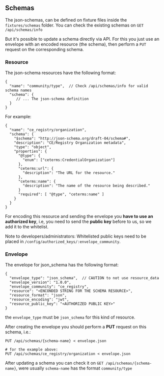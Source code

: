 ## Schemas

The json-schemas, can be defined on fixture files inside the `fixtures/schemas`
folder.
You can check the existing schemas on `GET /api/schemas/info`

But it's possible to update a schema directly via API.
For this you just use an envelope with an encoded resource (the schema),
then perform a `PUT` request on the corresponding schema.

### Resource

The json-schema resources have the following format:

```
{
  "name": "community/type",  // Check /api/schemas/info for valid schema names
  "schema": {
     // ... The json-schema definition
  }
}
```

For example:

```
{
  "name": "ce_registry/organization",
  "schema": {
    "$schema": "http://json-schema.org/draft-04/schema#",
    "description": "CE/Registry Organization metadata",
    "type": "object",
    "properties": {
      "@type": {
        "enum": ["ceterms:CredentialOrganization"]
      },
      "ceterms:url": {
        "description": "The URL for the resource."
      },
      "ceterms:name": {
        "description": "The name of the resource being described."
      }
      "required": [ "@type", "ceterms:name" ]
    }
  }
}
```

For encoding this resource and sending the envelope you **have to use an
authorized key**, i.e, you need to send the **public key** before to us, so we add it
to the whitelist.

Note to developers/administrators: Whitelisted public keys need to be placed in
`/config/authorized_keys/:envelope_community`.

### Envelope

The envelope for json_schema has the following format:

```
{
  "envelope_type": "json_schema",  // CAUTION to not use resource_data
  "envelope_version": "1.0.0",
  "envelope_community": "ce_registry",
  "resource": "<ENCONDED STRING FOR THE SCHEMA RESOURCE>",
  "resource_format": "json",
  "resource_encoding": "jwt",
  "resource_public_key": "<AUTHORIZED PUBLIC KEY>"
}
```

the `envelope_type` must be `json_schema` for this kind of resource.

After creating the envelope you should perform a **PUT** request on this schema,
i.e.:

```
PUT /api/schemas/{schema-name} < envelope.json

# for the example above:
PUT /api/schemas/ce_registry/organization < envelope.json
```

After updating a schema you can check it on `GET /api/schemas/{schema-name}`,
were usually `schema-name` has the format `community/type`
